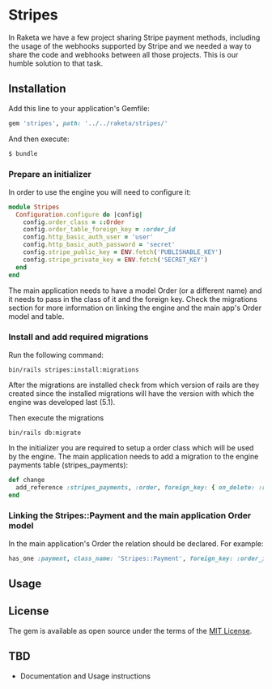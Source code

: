 # Stripes
In Raketa we have a few project sharing Stripe payment methods, including the usage of the webhooks
supported by Stripe and we needed a way to share the code and webhooks between all those projects.
This is our humble solution to that task.

## Installation
Add this line to your application's Gemfile:

```ruby
gem 'stripes', path: '../../raketa/stripes/'
```

And then execute:
```bash
$ bundle
```

### Prepare an initializer
In order to use the engine you will need to configure it:
```ruby
module Stripes
  Configuration.configure do |config|
    config.order_class = ::Order
    config.order_table_foreign_key = :order_id
    config.http_basic_auth_user = 'user'
    config.http_basic_auth_password = 'secret'
    config.stripe_public_key = ENV.fetch('PUBLISHABLE_KEY')
    config.stripe_private_key = ENV.fetch('SECRET_KEY')
  end
end
```
The main application needs to have a model Order (or a different name) and it needs to pass in the
class of it and the foreign key. Check the migrations section for more information on linking the
engine and the main app's Order model and table.

### Install and add required migrations
Run the following command:
```shell
bin/rails stripes:install:migrations
```
After the migrations are installed check from which version of rails are they created since the
installed migrations will have the version with which the engine was developed last (5.1).

Then execute the migrations
```shell
bin/rails db:migrate
```

In the initializer you are required to setup a order class which will be used by the engine.
The main application needs to add a migration to the engine payments table (stripes_payments):
```ruby
def change
  add_reference :stripes_payments, :order, foreign_key: { on_delete: :restrict }
end
```

### Linking the Stripes::Payment and the main application Order model
In the main application's Order the relation should be declared. For example:
```ruby
has_one :payment, class_name: 'Stripes::Payment', foreign_key: :order_id
```

## Usage

## License
The gem is available as open source under the terms of the [MIT License](https://opensource.org/licenses/MIT).


## TBD
- Documentation and Usage instructions
